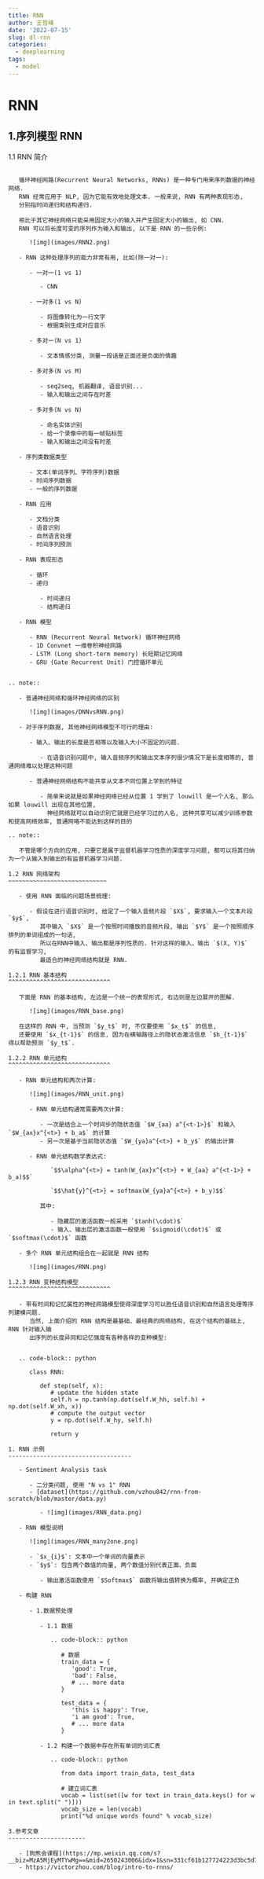 ```yaml
---
title: RNN
author: 王哲峰
date: '2022-07-15'
slug: dl-rnn
categories:
  - deeplearning
tags:
  - model
---
```


RNN
============================================

1.序列模型 RNN
--------------------------------------------

1.1 RNN 简介
~~~~~~~~~~~~~~~~~~~~~~~~~~~~~~~~~~~~~~~~~

   循环神经网路(Recurrent Neural Networks, RNNs) 是一种专门用来序列数据的神经网络. 
   RNN 经常应用于 NLP, 因为它能有效地处理文本. 一般来说, RNN 有两种表现形态, 
   分别指时间递归和结构递归.

   相比于其它神经网络只能采用固定大小的输入并产生固定大小的输出, 如 CNN. 
   RNN 可以将长度可变的序列作为输入和输出, 以下是 RNN 的一些示例:

      ![img](images/RNN2.png)

   - RNN 这种处理序列的能力非常有用, 比如(除一对一):

      - 一对一(1 vs 1)

         - CNN

      - 一对多(1 vs N)

         - 将图像转化为一行文字
         - 根据类别生成对应音乐

      - 多对一(N vs 1)

         - 文本情感分类, 测量一段话是正面还是负面的情趣

      - 多对多(N vs M)

         - seq2seq, 机器翻译, 语音识别...
         - 输入和输出之间存在时差
      
      - 多对多(N vs N)

         - 命名实体识别
         - 给一个录像中的每一帧贴标签
         - 输入和输出之间没有时差

   - 序列类数据类型

      - 文本(单词序列、字符序列)数据
      - 时间序列数据
      - 一般的序列数据

   - RNN 应用
      
      - 文档分类
      - 语音识别
      - 自然语言处理
      - 时间序列预测

   - RNN 表现形态

      - 循环
      - 递归

         - 时间递归
         - 结构递归
   
   - RNN 模型
   
      - RNN (Recurrent Neural Network) 循环神经网络
      - 1D Convnet 一维卷积神经网路
      - LSTM (Long short-term memory) 长短期记忆网络
      - GRU (Gate Recurrent Unit) 门控循环单元


.. note:: 

   - 普通神经网络和循环神经网络的区别

      ![img](images/DNNvsRNN.png)

   - 对于序列数据, 其他神经网络模型不可行的理由:

      - 输入、输出的长度是否相等以及输入大小不固定的问题. 
         
         - 在语音识别问题中, 输入音频序列和输出文本序列很少情况下是长度相等的, 普通网络难以处理这种问题

      - 普通神经网络结构不能共享从文本不同位置上学到的特征

         - 简单来说就是如果神经网络已经从位置 1 学到了 louwill 是一个人名, 那么如果 louwill 出现在其他位置, 
           神经网络就可以自动识别它就是已经学习过的人名, 这种共享可以减少训练参数和提高网络效率, 普通网咯不能达到这样的目的

.. note:: 

   不管是哪个方向的应用, 只要它是属于监督机器学习性质的深度学习问题, 都可以将其归纳为一个从输入到输出的有监督机器学习问题.

1.2 RNN 网络架构
~~~~~~~~~~~~~~~~~~~~~~~~~~~~

   - 使用 RNN 面临的问题场景梳理:

      - 假设在进行语音识别时, 给定了一个输入音频片段 `$X$`, 要求输入一个文本片段 `$y$`, 
         其中输入 `$X$` 是一个按照时间播放的音频片段, 输出 `$Y$` 是一个按照顺序排列的单词组成的一句话, 
         所以在RNN中输入、输出都是序列性质的. 针对这样的输入、输出 `$(X, Y)$` 的有监督学习, 
         最适合的神经网络结构就是 RNN. 

1.2.1 RNN 基本结构
^^^^^^^^^^^^^^^^^^^^^^^^^^^^^

   下面是 RNN 的基本结构, 左边是一个统一的表现形式, 右边则是左边展开的图解. 

      ![img](images/RNN_base.png)
   
   在这样的 RNN 中, 当预测 `$y_t$` 时, 不仅要使用 `$x_t$` 的信息, 
   还要使用 `$x_{t-1}$` 的信息, 因为在横轴路径上的隐状态激活信息 `$h_{t-1}$` 得以帮助预测 `$y_t$`.

1.2.2 RNN 单元结构
^^^^^^^^^^^^^^^^^^^^^^^^^^^^^

   - RNN 单元结构和两次计算:

      ![img](images/RNN_unit.png)

      - RNN 单元结构通常需要两次计算:

         - 一次是结合上一个时间步的隐状态值 `$W_{aa} a^{<t-1>}$` 和输入 `$W_{ax}x^{<t>} + b_a$` 的计算
         - 另一次是基于当前隐状态值 `$W_{ya}a^{<t>} + b_y$` 的输出计算

      - RNN 单元结构数学表达式:

            `$$\alpha^{<t>} = tanh(W_{ax}x^{<t>} + W_{aa} a^{<t-1>} + b_a)$$`
            
            `$$\hat{y}^{<t>} = softmax(W_{ya}a^{<t>} + b_y)$$`

         其中:

            - 隐藏层的激活函数一般采用 `$tanh(\cdot)$`
            - 输入、输出层的激活函数一般使用 `$sigmoid(\cdot)$` 或 `$softmax(\cdot)$` 函数

   - 多个 RNN 单元结构组合在一起就是 RNN 结构

      ![img](images/RNN.png)

1.2.3 RNN 变种结构模型
^^^^^^^^^^^^^^^^^^^^^^^^^^^^^

   - 带有时间和记忆属性的神经网路模型使得深度学习可以胜任语音识别和自然语言处理等序列建模问题. 
      当然, 上面介绍的 RNN 结构是最基础、最经典的网络结构, 在这个结构的基础上, RNN 针对输入输
      出序列的长度异同和记忆强度有各种各样的变种模型:


   .. code-block:: python
   
      class RNN:

         def step(self, x):
            # update the hidden state
            self.h = np.tanh(np.dot(self.W_hh, self.h) + np.dot(self.W_xh, x))
            # compute the output vector
            y = np.dot(self.W_hy, self.h)

            return y

1. RNN 示例
-----------------------------------

   - Sentiment Analysis task
      
      - 二分类问题, 使用 "N vs 1" RNN
      - [dataset](https://github.com/vzhou842/rnn-from-scratch/blob/master/data.py) 

         - ![img](images/RNN_data.png)

   - RNN 模型说明

      ![img](images/RNN_many2one.png)

      - `$x_{i}$`: 文本中一个单词的向量表示
      - `$y$`: 包含两个数值的向量, 两个数值分别代表正面、负面
         
         - 输出激活函数使用 `$Softmax$` 函数将输出值转换为概率, 并确定正负

   - 构建 RNN

      - 1.数据预处理

         - 1.1 数据
         
            .. code-block:: python

               # 数据
               train_data = {
                  'good': True,
                  'bad': False,
                  # ... more data
               }

               test_data = {
                  'this is happy': True,
                  'i am good': True,
                  # ... more data
               }

         - 1.2 构建一个数据中存在所有单词的词汇表

            .. code-block:: python

               from data import train_data, test_data

               # 建立词汇表
               vocab = list(set([w for text in train_data.keys() for w in text.split(" ")]))
               vocab_size = len(vocab)
               print("%d unique words found" % vocab_size)

3.参考文章
----------------------

   - [狗熊会课程](https://mp.weixin.qq.com/s?__biz=MzA5MjEyMTYwMg==&mid=2650243006&idx=1&sn=331cf61b127724223d3bc5d796db853d&chksm=887220d3bf05a9c51078f6cf5cb7a8decbd59a0f9a91e65db3812bb669c80c26f45c41aae13f&scene=21#wechat_redirect) 
   - https://victorzhou.com/blog/intro-to-rnns/
